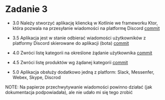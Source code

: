 # Zadanie 3

- 3.0 Należy stworzyć aplikację kliencką w Kotlinie we frameworku Ktor, która pozwala na przesyłanie wiadomości na platformę Discord [commit](https://github.com/In1th/ebiznes2324/commit/1859c216f3b665ff84041c9e498677a7cf56af1e)

- 3.5 Aplikacja jest w stanie odbierać wiadomości użytkowników z platformy Discord skierowane do aplikacji (bota) [commit](https://github.com/In1th/ebiznes2324/commit/1859c216f3b665ff84041c9e498677a7cf56af1e)

- 4.0 Zwróci listę kategorii na określone żądanie użytkownika [commit](https://github.com/In1th/ebiznes2324/commit/1859c216f3b665ff84041c9e498677a7cf56af1e)

- 4.5 Zwróci listę produktów wg żądanej kategorii [commit](https://github.com/In1th/ebiznes2324/commit/1859c216f3b665ff84041c9e498677a7cf56af1e)

- 5.0 Aplikacja obsłuży dodatkowo jedną z platform: Slack, Messenfer, Webex, Skype, Discrod

NOTE: Na papierze przechwytywanie wiadomości powinno działać (jak dokumentacja podpowiadała), ale nie udało mi się tego zrobić